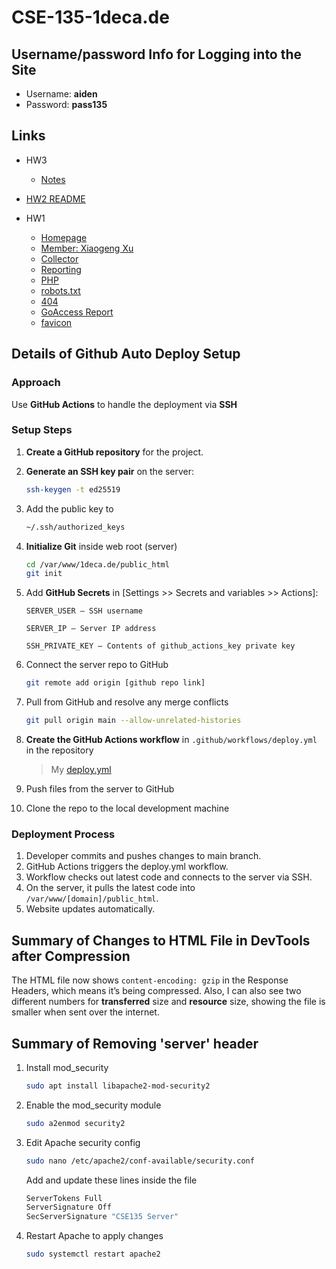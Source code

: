 # CSE-135-1deca.de

## Username/password Info for Logging into the Site
- Username: **aiden**
- Password: **pass135**

## Links
- HW3
    - [Notes](./doc/HW3-NOTES.md)

- [HW2 README](./doc/HW2-README.md)

- HW1
    - [Homepage](https://1deca.de)
    - [Member: Xiaogeng Xu](https://1deca.de/members/xiaogengxu.html)
    - [Collector](https://collector.1deca.de)
    - [Reporting](https://reporting.1deca.de)
    - [PHP](https://1deca.de/hello.php)
    - [robots.txt](https://www.1deca.de/robots.txt)
    - [404](https://www.1deca.de/404)
    - [GoAccess Report](https://1deca.de/report.html)
    - [favicon](https://www.1deca.de/images/favicon.ico)

## Details of Github Auto Deploy Setup
### Approach
Use **GitHub Actions** to handle the deployment via **SSH**
### Setup Steps
1. **Create a GitHub repository** for the project.

2. **Generate an SSH key pair** on the server:
   ```bash
   ssh-keygen -t ed25519
    ```
3. Add the public key to
    ```bash
    ~/.ssh/authorized_keys
    ```
4. **Initialize Git** inside web root (server)
    ```bash
    cd /var/www/1deca.de/public_html
    git init
    ```
5. Add **GitHub Secrets** in
    [Settings >> Secrets and variables >> Actions]:
    ```
    SERVER_USER — SSH username

    SERVER_IP — Server IP address

    SSH_PRIVATE_KEY — Contents of github_actions_key private key
    ```
6. Connect the server repo to GitHub
    ```bash
    git remote add origin [github repo link]
    ```
7. Pull from GitHub and resolve any merge conflicts
    ```bash
    git pull origin main --allow-unrelated-histories
    ```
8. **Create the GitHub Actions workflow** in ```.github/workflows/deploy.yml``` in the repository
    > My [deploy.yml](./\.github/workflows/deploy.yml)   

9. Push files from the server to GitHub
10. Clone the repo to the local development machine

### Deployment Process
1. Developer commits and pushes changes to main branch.
2. GitHub Actions triggers the deploy.yml workflow.
3. Workflow checks out latest code and connects to the server via SSH.
4. On the server, it pulls the latest code into ```/var/www/[domain]/public_html```.
5. Website updates automatically.

## Summary of Changes to HTML File in DevTools after Compression
The HTML file now shows `content-encoding: gzip` in the Response Headers, which means it’s being compressed. Also, I can also see two different numbers for **transferred** size and **resource** size, showing the file is smaller when sent over the internet.
## Summary of Removing 'server' header
1. Install mod_security
    ```bash
    sudo apt install libapache2-mod-security2
    ```
2. Enable the mod_security module
    ```bash
    sudo a2enmod security2
    ```
3. Edit Apache security config
    ```bash
    sudo nano /etc/apache2/conf-available/security.conf
    ```
    Add and update these lines inside the file
    ```bash
    ServerTokens Full
    ServerSignature Off
    SecServerSignature "CSE135 Server"
    ```
4. Restart Apache to apply changes
    ```bash
    sudo systemctl restart apache2
    ```